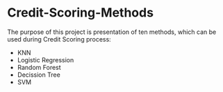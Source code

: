 # Credit-Scoring-Methods
The purpose of this project is presentation of ten methods, which can be used during Credit Scoring process:
- KNN
- Logistic Regression
- Random Forest
- Decission Tree
- SVM
